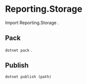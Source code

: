 # Reporting.Storage 
Import Reporting.Storage 
.  
## Pack 
`dotnet pack` 
.  
## Publish 
`dotnet publish (path)` 
